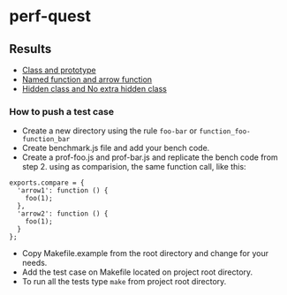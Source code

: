 # perf-quest

## Results

- [Class and prototype](class-prototype/#readme)
- [Named function and arrow function](named_function-arrow_function/#readme)
- [Hidden class and No extra hidden class](hidden_class-no_extra_hidden_class/#readme)
### How to push a test case

- Create a new directory using the rule `foo-bar` or `function_foo-function_bar`
- Create benchmark.js file and add your bench code.
- Create a prof-foo.js and prof-bar.js and replicate the bench code from step 2.
using as comparision, the same function call, like this:

```
exports.compare = {
  'arrow1': function () {
    foo(1);
  },
  'arrow2': function () {
    foo(1);
  }
};
```

- Copy Makefile.example from the root directory and change for your needs.
- Add the test case on Makefile located on project root directory.
- To run all the tests type `make` from project root directory.